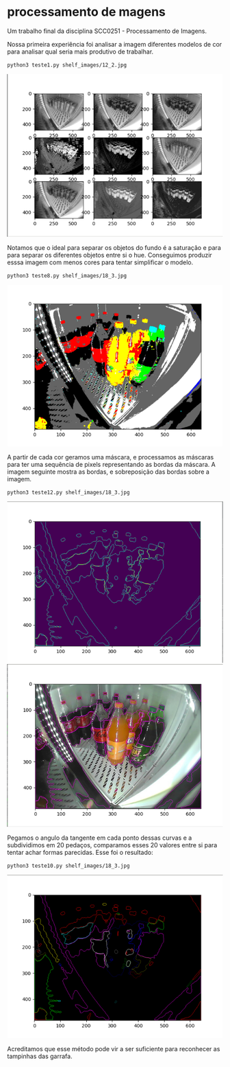 # processamento de magens
Um trabalho final da disciplina SCC0251 - Processamento de Imagens.


Nossa primeira experiência foi analisar a imagem diferentes modelos de cor para analisar qual seria mais produtivo de trabalhar.<br/>

```
python3 teste1.py shelf_images/12_2.jpg
``` 
![Color Spaces](readme_imgs/img1.png)

Notamos que o ideal para separar os objetos do fundo é a saturação e para para separar os diferentes objetos entre si o hue.
Conseguimos produzir esssa imagem com menos cores para tentar simplificar o modelo.

```
python3 teste8.py shelf_images/18_3.jpg
``` 
![Less colors](readme_imgs/img2.png)

A partir de cada cor geramos uma máscara, e processamos as máscaras para ter uma sequência de pixels representando as bordas da máscara.
A imagem seguinte mostra as bordas, e sobreposição das bordas sobre a imagem.

```
python3 teste12.py shelf_images/18_3.jpg
``` 
![Shapes](readme_imgs/img3.png)
![Overlay](readme_imgs/img4.png)

Pegamos o angulo da tangente em cada ponto dessas curvas e a subdividimos em 20 pedaços, comparamos esses 20 valores entre si para tentar achar formas parecidas.
Esse foi o resultado:

```
python3 teste10.py shelf_images/18_3.jpg
``` 
![Shapes Patterns](readme_imgs/img5.png)

Acreditamos que esse método pode vir a ser suficiente para reconhecer as tampinhas das garrafa.
